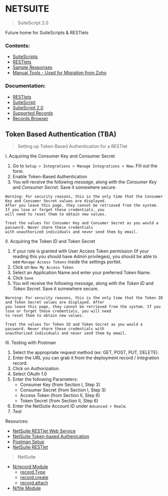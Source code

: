 # NETSUITE
> SuiteScript 2.0

Future home for SuiteScripts & RESTlets

### Contents:
- [SuiteScripts](/SuiteScripts)
- [RESTlets](/RESTlets)
- [Sample Responses](/SampleResponses)
- [Manual Tools - Used for Migration from Zoho](/ManualTools)

### Documentation:
- [RESTlets](https://5657911.app.netsuite.com/app/help/helpcenter.nl?fid=chapter_N2970114.html)
- [SuiteScript](https://5657911.app.netsuite.com/app/help/helpcenter.nl?fid=set_1502135122.html)
- [SuiteScript 2.0](https://5657911.app.netsuite.com/app/help/helpcenter.nl?topic=DOC_SS2_API)
- [Supported Records](https://5657911.app.netsuite.com/app/help/helpcenter.nl?fid=preface_3710625923.html)
- [Records Browser](https://5657911.app.netsuite.com/help/helpcenter/en_US/srbrowser/Browser2019_1/script/record/lead.html)

## Token Based Authentication (TBA)
> Setting up Token-Based Authentication for a RESTlet

I. Acquiring the Consumer Key and Consumer Secret
   1. Go to `Setup > Integrations > Manage Integrations > New`. Fill out the form.
   2. Enable Token-Based Authentication
   3. You will receive the following <i>message</i>, along with the <i>Consumer Key</i> and <i>Consumer Secret</i>. Save it somewhere secure.
   ```
   Warning: For security reasons, this is the only time that the Consumer Key and Consumer Secret values are displayed.
   After you leave this page, they cannot be retrieved from the system. If you lose or forget these credentials, you
   will need to reset them to obtain new values.
   
   Treat the values for Consumer Key and Consumer Secret as you would a password. Never share these credentials
   with unauthorized individuals and never send them by email.
   ```
II. Acquiring the Token ID and Token Secret
   1. If your role is granted with User Access Token permission (If your reading this you should have Admin privileges), you should be able to see `Manage Access Tokens` inside the settings portlet.
   2. Click on `New My Access Token`
   3. Select an Application Name and enter your preferred Token Name.
   4. Click `Save`
   5. You will receive the following <i>message</i>, along with the <i>Token ID</i> and <i>Token Secret</i>. Save it somewhere secure.
   ```
   Warning: For security reasons, this is the only time that the Token ID and Token Secret values are displayed. After
   you leave this page, they cannot be retrieved from the system. If you lose or forget these credentials, you will need
   to reset them to obtain new values.

   Treat the values for Token ID and Token Secret as you would a password. Never share these credentials with
   unauthorized individuals and never send them by email.
   ```
III. Testing with Postman
   1. Select the appropriate request method (ex: GET, POST, PUT, DELETE).
   2. Enter the URL you can grab it from the deployment record / integration record.
   3. Click on Authorization.
   4. Select OAuth 1.0
   5. Enter the following Parameters:
        - Consumer Key (from Section I, Step 3)
        - Consumer Secret (from Section I, Step 3)
        - Access Token (from Section II, Step 6)
        - Token Secret (from Section II, Step 6)
   6. Enter the NetSutie Account ID under `Advanced > Realm`.
   7. Test

Resources:
- [NetSuite RESTlet Web Service](https://community.boomi.com/s/article/howtocallanetsuiterestletwebservice)
- [NetSuite Token-based Authenication](https://medium.com/@morrisdev/netsuite-token-based-authentication-tba-342c7df56386)
- [Postman Setup](https://leacc.com.ph/2019/07/02/using-postman-to-test-your-first-netsuite-restlet/)
- [NetSuite RESTlet](https://community.boomi.com/s/article/howtocallanetsuiterestletwebservice)
> NetSuite
- [N/record Module](https://5657911.app.netsuite.com/app/help/helpcenter.nl?fid=section_4267255811.html)
  - [record.Type](https://5657911.app.netsuite.com/app/help/helpcenter.nl?fid=section_4273205732.html)
  - [record.create](https://5657911.app.netsuite.com/app/help/helpcenter.nl?fid=section_4267258059.html)
  - [record.attach](https://5657911.app.netsuite.com/app/help/helpcenter.nl?fid=section_4267284169.html)
- [N/file Module](https://5657911.app.netsuite.com/app/help/helpcenter.nl?fid=section_4205693274.html)